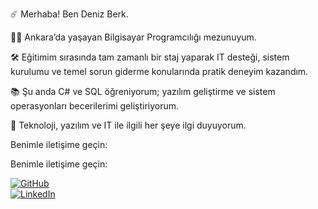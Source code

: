 ☄️ Merhaba! Ben Deniz Berk.

👨‍💻 Ankara’da yaşayan Bilgisayar Programcılığı mezunuyum.

🛠️ Eğitimim sırasında tam zamanlı bir staj yaparak IT desteği, sistem kurulumu ve temel sorun giderme konularında pratik deneyim kazandım.

📚 Şu anda C# ve SQL öğreniyorum; yazılım geliştirme ve sistem operasyonları becerilerimi geliştiriyorum.

🤖 Teknoloji, yazılım ve IT ile ilgili her şeye ilgi duyuyorum.


Benimle iletişime geçin:

Benimle iletişime geçin:

[![GitHub](https://img.shields.io/badge/GitHub-181717?style=for-the-badge&logo=github&logoColor=white)](https://github.com/denizberkoncu)  
[![LinkedIn](https://img.shields.io/badge/LinkedIn-0A66C2?style=for-the-badge&logo=linkedin&logoColor=white)](https://www.linkedin.com/in/berk%C3%B6nc%C3%BC/)  


